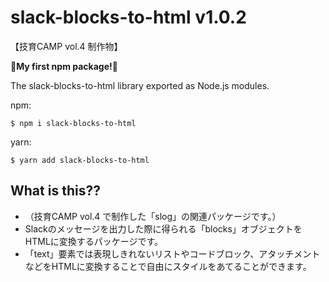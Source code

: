 # slack-blocks-to-html v1.0.2

【技育CAMP vol.4 制作物】
 
**🎊My first npm package!🎊**


The slack-blocks-to-html library exported as Node.js modules.

npm:
```
$ npm i slack-blocks-to-html
```

yarn:
```
$ yarn add slack-blocks-to-html
```

## What is this??

- （技育CAMP vol.4 で制作した「slog」の関連パッケージです。）
- Slackのメッセージを出力した際に得られる「blocks」オブジェクトをHTMLに変換するパッケージです。
- 「text」要素では表現しきれないリストやコードブロック、アタッチメントなどをHTMLに変換することで自由にスタイルをあてることができます。
